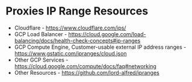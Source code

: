 # Proxies IP Range Resources

- Cloudflare - https://www.cloudflare.com/ips/
- GCP Load Balancer - https://cloud.google.com/load-balancing/docs/health-check-concepts#ip-ranges
- GCP Compute Engine, Customer-usable external IP address ranges - https://www.gstatic.com/ipranges/cloud.json
- Other GCP Services - https://cloud.google.com/compute/docs/faq#networking
- Other Resources - https://github.com/lord-alfred/ipranges
